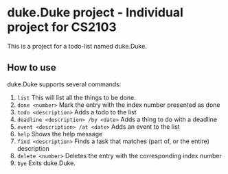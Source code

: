 # duke.Duke project - Individual project for CS2103 

This is a project for a todo-list named duke.Duke.

## How to use
duke.Duke supports several commands:
1. `list`
This will list all the things to be done.
2. `done <number>` 
Mark the entry with the index number presented as done
3. `todo <description>`
Adds a todo to the list
4. `deadline <description> /by <date>`
Adds a thing to do with a deadline
5. `event <description> /at <date>`
Adds an event to the list
6. `help`
Shows the help message
7. `find <description>`
Finds a task that matches (part of, or the entire) description
8. `delete <number>`
Deletes the entry with the corresponding index number
9. `bye`
Exits duke.Duke.
